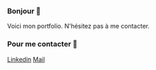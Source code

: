 ### Bonjour 👋

Voici mon portfolio. N'hésitez pas à me contacter.

### Pour me contacter 🌱
[Linkedin](https://www.linkedin.com/in/matthew-hons/)
[Mail](mailto:matthewhons19@gmail.com)
